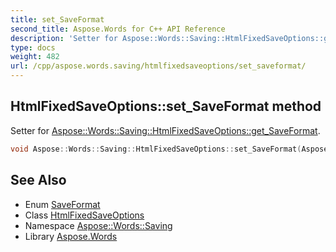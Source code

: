 ```yaml
---
title: set_SaveFormat
second_title: Aspose.Words for C++ API Reference
description: 'Setter for Aspose::Words::Saving::HtmlFixedSaveOptions::get_SaveFormat.'
type: docs
weight: 482
url: /cpp/aspose.words.saving/htmlfixedsaveoptions/set_saveformat/
---
```

## HtmlFixedSaveOptions::set_SaveFormat method


Setter for [Aspose::Words::Saving::HtmlFixedSaveOptions::get_SaveFormat](../get_saveformat/).

```cpp
void Aspose::Words::Saving::HtmlFixedSaveOptions::set_SaveFormat(Aspose::Words::SaveFormat value) override
```

## See Also

* Enum [SaveFormat](../../../aspose.words/saveformat/)
* Class [HtmlFixedSaveOptions](../)
* Namespace [Aspose::Words::Saving](../../)
* Library [Aspose.Words](../../../)
